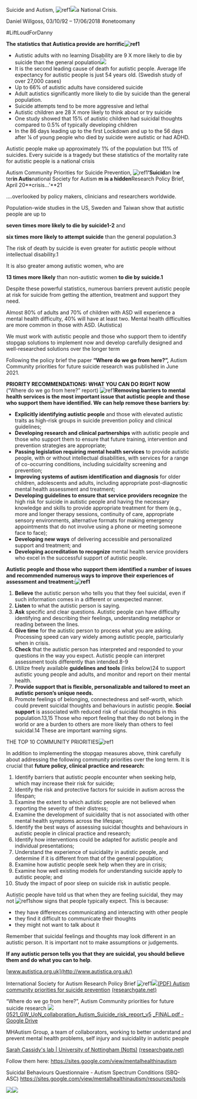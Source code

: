 ﻿Suicide and Autism, ![ref1]![](vwagd1l4.002.jpeg)a National Crisis. 









Daniel Willgoss, 03/10/92 – 17/06/2018 #onetoomany

#LiftLoudForDanny

**The statistics that Autistica provide are horrific![ref1]**

- Autistic adults with no learning Disability are 9 X more likely to die by suicide than the general population![](vwagd1l4.003.jpeg)
- It is the second leading cause of death for autistic people. Average life expectancy for autistic people is just 54 years old. (Swedish study of over 27,000 cases)
- Up to 66% of autistic adults have considered suicide
- Adult autistics significantly more likely to die by suicide than the general population. 
- Suicide attempts tend to be more aggressive and lethal
- Autistic children are 28 X more likely to think about or try suicide
- One study showed that 15% of autistic children had suicidal thoughts compared to 0.5% of typically developing children
- In the 86 days leading up to the first Lockdown and up to the 56 days after ¼ of young people who died by suicide were autistic or had ADHD. 

Autistic people make up approximately 1% of the population but 11% of suicides.                                            Every suicide is a tragedy but these statistics of the mortality rate for autistic people is a national crisis

Autism Community Priorities for Suicide Prevention,                                           ![ref1]**‘Suicid**an In**e** ter**in Autis**national Society for Autism **m is a hidden**Research Policy Brief, April 20**crisis…’**21

….overlooked by policy makers, clinicians and researchers worldwide.

Population-wide studies in the US, Sweden and Taiwan show that autistic people are up to 

**seven times more likely to die by suicide1-2** and 

**six times more likely to attempt suicide** than the general population.3 

The risk of death by suicide is even greater for autistic people without intellectual disability.1 

It is also greater among autistic women, who are 

**13 times more likely** than non-autistic women **to die by suicide.1**

Despite these powerful statistics, numerous barriers prevent autistic people at risk for suicide from getting the attention, treatment and support they need.

Almost 80% of adults and 70% of children with ASD will experience a mental health difficulty, 40% will have at least two. Mental health difficulties are more common in those with ASD. (Autistica)

We must work with autistic people and those who support them to identify stopgap solutions to implement now and develop carefully designed and well-researched solutions over the longer term

Following the policy brief the paper **“Where do we go from here?”,** Autism Community priorities for future suicide research was published in June 2021. 

**PRIORITY RECOMMENDATIONS: WHAT YOU CAN DO RIGHT NOW** (“Where do we go from here?” report) ![ref1]**Removing barriers to mental health services is the most important issue that autistic people and those who support them have identified. We can help remove these barriers by**:

- **Explicitly identifying autistic people** and those with elevated autistic traits as high-risk groups in suicide prevention policy and clinical guidelines;
- **Developing research and clinical partnerships** with autistic people and those who support them to ensure that future training, intervention and prevention strategies are appropriate;
- **Passing legislation requiring mental health services** to provide autistic people, with or without intellectual disabilities, with services for a range of co-occurring conditions, including suicidality screening and prevention;
- **Improving systems of autism identification and diagnosis** for older children, adolescents and adults, including appropriate post-diagnostic mental health assessment and treatment;
- **Developing guidelines to ensure that service providers recognize** the high risk for suicide in autistic people and having the necessary knowledge and skills to provide appropriate treatment for them (e.g., more and longer therapy sessions, continuity of care, appropriate sensory environments, alternative formats for making emergency appointments that do not involve using a phone or meeting someone face to face);
- **Developing new ways** of delivering accessible and personalized support and treatment; and
- **Developing accreditation to recognize** mental health service providers who excel in the successful support of autistic people.

**Autistic people and those who support them identified a number of issues and recommended numerous ways to improve their experiences of assessment and treatment:![ref1]**

1. **Believe** the autistic person who tells you that they feel suicidal, even if such information comes in a different or unexpected manner.
1. **Listen** to what the autistic person is saying.
1. **Ask** specific and clear questions. Autistic people can have difficulty identifying and describing their feelings, understanding metaphor or reading between the lines.
1. **Give time** for the autistic person to process what you are asking. Processing speed can vary widely among autistic people, particularly when in crisis.
1. **Check** that the autistic person has interpreted and responded to your questions in the way you expect. Autistic people can interpret assessment tools differently than intended.8-9
1. Utilize freely available **guidelines and tools** (links below)24 to support autistic young people and adults, and monitor and report on their mental health.
1. **Provide support that is flexible, personalizable and tailored to meet an autistic person’s unique needs.**
1. Promote feelings of belonging, connectedness and self-worth, which could prevent suicidal thoughts and behaviours in autistic people. **Social support** is associated with reduced risk of suicidal thoughts in this population.13,15 Those who report feeling that they do not belong in the world or are a burden to others are more likely than others to feel suicidal.14 These are important warning signs.

THE TOP 10 COMMUNITY PRIORITIES![ref1]

In addition to implementing the stopgap measures above, think carefully about addressing the following community priorities over the long term. It is crucial that **future policy, clinical practice and research:**

1. Identify barriers that autistic people encounter when seeking help, which may increase their risk for suicide;
1. Identify the risk and protective factors for suicide in autism across the lifespan;
1. Examine the extent to which autistic people are not believed when reporting the severity of their distress;
1. Examine the development of suicidality that is not associated with other mental health symptoms across the lifespan;
1. Identify the best ways of assessing suicidal thoughts and behaviours in autistic people in clinical practice and research;
1. Identify how interventions could be adapted for autistic people and individual presentations;
1. Understand the experience of suicidality in autistic people, and determine if it is different from that of the general population;
1. Examine how autistic people seek help when they are in crisis;
1. Examine how well existing models for understanding suicide apply to autistic people; and
1. Study the impact of poor sleep on suicide risk in autistic people.

Autistic people have told us that when they are feeling suicidal, they may not ![ref1]show signs that people typically expect. This is because:

- they have differences communicating and interacting with other people
- they find it difficult to communicate their thoughts
- they might not want to talk about it

Remember that suicidal feelings and thoughts may look different in an autistic person. It is important not to make assumptions or judgements.

**If any autistic person tells you that they are suicidal, you should believe them and do what you can to help**.

[www.autistica.org.uk](http://www.autistica.org.uk/)

International Society for Autism Research Policy Brief           ![ref1]![](vwagd1l4.004.jpeg)[(PDF) Autism community priorities for suicide prevention](https://www.researchgate.net/publication/351334079_Autism_community_priorities_for_suicide_prevention)  [(researchgate.net) ](https://www.researchgate.net/publication/351334079_Autism_community_priorities_for_suicide_prevention)

“Where do we go from here?”, Autism Community priorities for  future suicide research   ![](vwagd1l4.005.jpeg)[0521_GW_UoN_collaboration_Autism_Suicide_risk_report_v5](https://drive.google.com/file/d/1OtR37WsQN4oANCywwVSwB1i8DHwsCbxJ/view) [_FINAL.pdf - Google Drive ](https://drive.google.com/file/d/1OtR37WsQN4oANCywwVSwB1i8DHwsCbxJ/view)

MHAutism Group, a team of collaborators, working to better  understand and prevent mental health problems, self injury and  suicidality in autistic people 

[Sarah Cassidy's lab | University of Nottingham (Notts)](https://www.researchgate.net/lab/MHAutism-Group-Sarah-Cassidy)  [(researchgate.net) ](https://www.researchgate.net/lab/MHAutism-Group-Sarah-Cassidy)

Follow them here:  <https://sites.google.com/view/mentalhealthinautism> 

Suicidal Behaviours Questionnaire - Autism Spectrum Conditions (SBQ-ASC) <https://sites.google.com/view/mentalhealthinautism/resources/tools> 

![](vwagd1l4.006.png)![](vwagd1l4.007.png)

[ref1]: vwagd1l4.001.png
